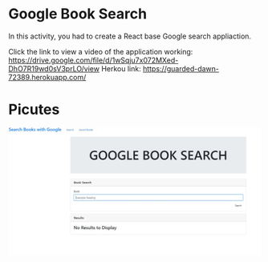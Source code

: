 # Google Book Search

In this activity, you had to create a React base Google search appliaction. 

Click the link to view a video of the application working: https://drive.google.com/file/d/1wSqju7x072MXed-DhO7R19wd0sV3prLO/view
Herkou link: https://guarded-dawn-72389.herokuapp.com/

# Picutes
![weather dashboard demo](google1.JPG)
